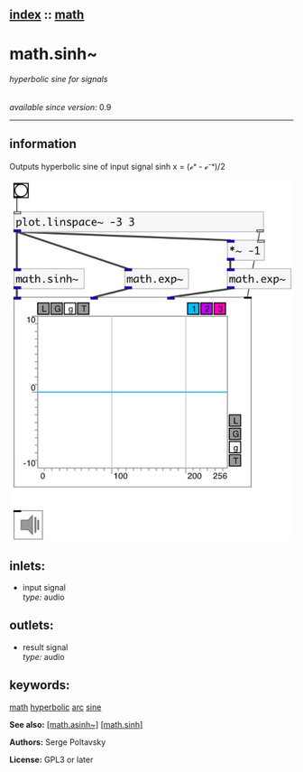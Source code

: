 [index](index.html) :: [math](category_math.html)
---

# math.sinh~

###### hyperbolic sine for signals

*available since version:* 0.9

---


## information
Outputs hyperbolic sine of input signal
sinh x = (ℯˣ - ℯ⁻ˣ)/2



[![example](../examples/img/math.sinh~.jpg)](../examples/pd/math.sinh~.pd)









## inlets:

* input signal<br>
_type:_ audio



## outlets:

* result signal<br>
_type:_ audio



## keywords:

[math](keywords/math.html)
[hyperbolic](keywords/hyperbolic.html)
[arc](keywords/arc.html)
[sine](keywords/sine.html)



**See also:**
[\[math.asinh~\]](math.asinh~.html)
[\[math.sinh\]](math.sinh.html)




**Authors:** Serge Poltavsky




**License:** GPL3 or later





